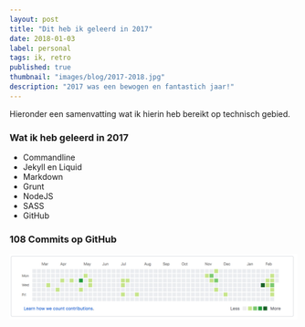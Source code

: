 ```yaml
---
layout: post
title: "Dit heb ik geleerd in 2017"
date: 2018-01-03
label: personal
tags: ik, retro
published: true
thumbnail: "images/blog/2017-2018.jpg"
description: "2017 was een bewogen en fantastich jaar!"
---
```


Hieronder een samenvatting wat ik hierin heb bereikt op technisch gebied. 

### Wat ik heb geleerd in 2017
- Commandline
- Jekyll en Liquid
- Markdown
- Grunt
- NodeJS
- SASS
- GitHub

### 108 Commits op GitHub
![alt text](/images/blog/commits_2017.png "Commits in 2017")
